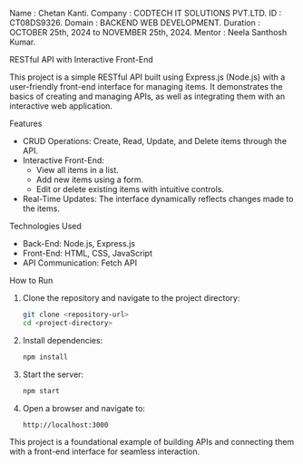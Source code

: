 Name : Chetan Kanti.
Company : CODTECH IT SOLUTIONS PVT.LTD.
ID : CT08DS9326.
Domain : BACKEND WEB DEVELOPMENT.
Duration : OCTOBER 25th, 2024 to NOVEMBER 25th, 2024.
Mentor :  Neela Santhosh Kumar.

RESTful API with Interactive Front-End

This project is a simple RESTful API built using Express.js (Node.js) with a user-friendly front-end interface for managing items.
It demonstrates the basics of creating and managing APIs, as well as integrating them with an interactive web application.

Features
- CRUD Operations: Create, Read, Update, and Delete items through the API.
- Interactive Front-End: 
  - View all items in a list.
  - Add new items using a form.
  - Edit or delete existing items with intuitive controls.
- Real-Time Updates: The interface dynamically reflects changes made to the items.

Technologies Used
- Back-End: Node.js, Express.js
- Front-End: HTML, CSS, JavaScript
- API Communication: Fetch API

How to Run
1. Clone the repository and navigate to the project directory:
   ```bash
   git clone <repository-url>
   cd <project-directory>
   ```
2. Install dependencies:
   ```bash
   npm install
   ```
3. Start the server:
   ```bash
   npm start
   ```
4. Open a browser and navigate to:
   ```
   http://localhost:3000
   ```

This project is a foundational example of building APIs and connecting them with a front-end interface for seamless interaction.
